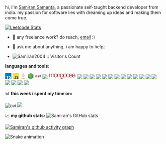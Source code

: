 hi, i'm [Samiran Samanta](https://www.linkedin.com/in/samiransamanta/), a passionate self-taught backend developer from india. my passion for software lies with dreaming up ideas and making them come true.

<!--<img align="right" alt="GIF" src="https://github.com/abhisheknaiidu/abhisheknaiidu/blob/master/code.gif?raw=true" width="500" height="320" />-->

[![Leetcode Stats](https://leetcard.jacoblin.cool/SAMIRAN2004)](https://leetcode.com/u/SAMIRAN2004/)
  
- 💼 any freelance work? do reach, [email](samirans170@gmail.com) :)
- 💬 ask me about anything, i am happy to help;

- <img src="https://profile-counter.glitch.me/{Samiran2004}/count.svg" alt="Samiran2004 :: Visitor's Count" />

**languages and tools:**  

<code><img height="20" src="https://raw.githubusercontent.com/github/explore/80688e429a7d4ef2fca1e82350fe8e3517d3494d/topics/typescript/typescript.png"></code>
<code><img height="20" src="https://raw.githubusercontent.com/github/explore/80688e429a7d4ef2fca1e82350fe8e3517d3494d/topics/javascript/javascript.png"></code>
<code><img height="20" src="https://raw.githubusercontent.com/github/explore/80688e429a7d4ef2fca1e82350fe8e3517d3494d/topics/java/java.png"></code>
<code><img height="20" src="https://raw.githubusercontent.com/github/explore/80688e429a7d4ef2fca1e82350fe8e3517d3494d/topics/nodejs/nodejs.png"></code>
<code><img height="20" src="https://raw.githubusercontent.com/github/explore/80688e429a7d4ef2fca1e82350fe8e3517d3494d/topics/git/git.png"></code>
<code><img height="20" src="https://github.com/MarioTerron/logo-images/blob/master/logos/expressjs.png"></code>
<code><img height="20" src="https://github.com/MarioTerron/logo-images/blob/master/logos/mongoose.png"></code>
<code><img height="20" src="https://i.imgur.com/zINUxVf.png"></code>
<code><img height="20" src="https://user-images.githubusercontent.com/25181517/192108891-d86b6220-e232-423a-bf5f-90903e6887c3.png"></code>
<code><img height="20" src="https://user-images.githubusercontent.com/25181517/192158954-f88b5814-d510-4564-b285-dff7d6400dad.png"></code>
<code><img height="20" src="https://user-images.githubusercontent.com/25181517/183898674-75a4a1b1-f960-4ea9-abcb-637170a00a75.png"></code>
<code><img height="20" src="https://user-images.githubusercontent.com/25181517/202896760-337261ed-ee92-4979-84c4-d4b829c7355d.png"></code>
<code><img height="20" src="https://user-images.githubusercontent.com/25181517/182884177-d48a8579-2cd0-447a-b9a6-ffc7cb02560e.png"></code>
<code><img height="20" src="https://user-images.githubusercontent.com/25181517/186884150-05e9ff6d-340e-4802-9533-2c3f02363ee3.png"></code>
<code><img height="20" src="https://redis.io/wp-content/uploads/2024/04/Logotype.svg?auto=webp&quality=85,75&width=120"></code>
<code><img height="20" src="https://voyager.postman.com/logo/postman-logo-icon-orange.svg?auto=webp&quality=85,75&width=120"></code>
<code><img height="20" src="https://static1.smartbear.co/swagger/media/assets/images/swagger_logo.svg?auto=webp&quality=85,75&width=120"></code>
<code><img height="20" src="https://img.icons8.com/?size=80&id=50ZQHdJTmPqw&format=png"></code>
<code><img height="20" src="https://img.icons8.com/?size=48&id=22813&format=png"></code>
<code><img height="20" src="https://img.icons8.com/?size=48&id=cvzmaEA4kC0o&format=png"></code>
<code><img height="20" src="https://img.icons8.com/?size=96&id=Ei4ZhVQvIMHE&format=png"></code>
<code><img height="20" src="https://img.icons8.com/?size=48&id=9uVrNMu3Zx1K&format=png"></code>
<code><img height="20" src="https://img.icons8.com/?size=80&id=HF4xGsjDERHf&format=png"></code>
<code><img height="20" src="https://img.icons8.com/color/48/000000/amazon-web-services.png"></code>

📊 **this week i spent my time on:**
<!--START_SECTION:waka-->
<img src="https://github-readme-stats.vercel.app/api/top-langs?username=Samiran2004&show_icons=true&locale=en&layout=compact&theme=chartreuse-dark" alt="ovi" />

<img src="https://github-profile-trophy.vercel.app/?username=Samiran2004&theme=juicyfresh&no-bg=true" />

📈 **my github stats:**
![Samiran's GitHub stats](https://github-readme-stats.vercel.app/api?username=Samiran2004&show_icons=true&theme=radical)
<!-- TODO-IST:END -->

[![Samiran's github activity graph](https://github-readme-activity-graph.vercel.app/graph?username=Samiran2004&theme=dracula)](https://github.com/Samiran2004/github-readme-activity-graph)

![Snake animation](https://github.com/Samiran2004/Samiran2004/blob/output/github-contribution-grid-snake.svg)



